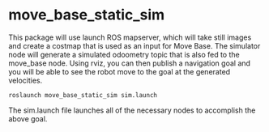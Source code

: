# move_base_static_sim
This package will use launch ROS mapserver, which will take still images and create a costmap that is used as an input for Move Base. The simulator node will generate a simulated odoometry topic that is also fed to the move_base node. Using rviz, you can then publish a navigation goal and you will be able to see the robot move to the goal at the generated velocities.
```
roslaunch move_base_static_sim sim.launch
```
The sim.launch file launches all of the necessary nodes to accomplish the above goal.
